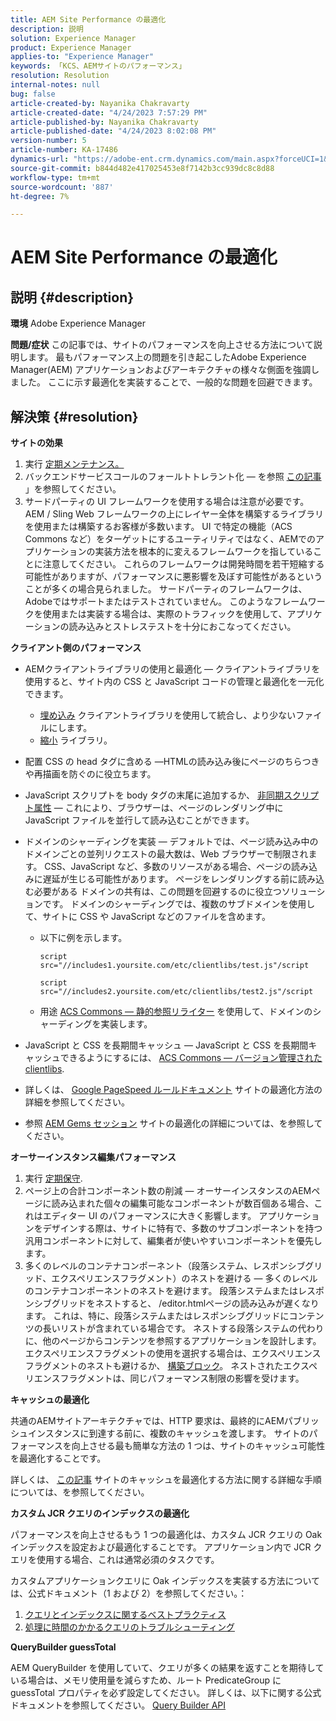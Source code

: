 ```yaml
---
title: AEM Site Performance の最適化
description: 説明
solution: Experience Manager
product: Experience Manager
applies-to: "Experience Manager"
keywords: 「KCS、AEMサイトのパフォーマンス」
resolution: Resolution
internal-notes: null
bug: false
article-created-by: Nayanika Chakravarty
article-created-date: "4/24/2023 7:57:29 PM"
article-published-by: Nayanika Chakravarty
article-published-date: "4/24/2023 8:02:08 PM"
version-number: 5
article-number: KA-17486
dynamics-url: "https://adobe-ent.crm.dynamics.com/main.aspx?forceUCI=1&pagetype=entityrecord&etn=knowledgearticle&id=cd56c33a-dae2-ed11-a7c7-6045bd006239"
source-git-commit: b844d482e417025453e8f7142b3cc939dc8c8d88
workflow-type: tm+mt
source-wordcount: '887'
ht-degree: 7%

---
```


# AEM Site Performance の最適化

## 説明 {#description}

<b>環境</b>
Adobe Experience Manager


<b>問題/症状</b>
この記事では、サイトのパフォーマンスを向上させる方法について説明します。 最もパフォーマンス上の問題を引き起こしたAdobe Experience Manager(AEM) アプリケーションおよびアーキテクチャの様々な側面を強調しました。 ここに示す最適化を実装することで、一般的な問題を回避できます。


## 解決策 {#resolution}


<b>サイトの効果</b>

1. 実行 [定期メンテナンス。](https://experienceleague.adobe.com/docs/experience-manager-cloud-service/content/operations/maintenance.html?lang=ja)
2. バックエンドサービスコールのフォールトトレラント化 — を参照 [この記事](https://helpx.adobe.com/experience-manager/kb/backend-web-service-call-blocking-threads-AEM.html) 」を参照してください。
3. サードパーティの UI フレームワークを使用する場合は注意が必要です。 AEM / Sling Web フレームワークの上にレイヤー全体を構築するライブラリを使用または構築するお客様が多数います。 UI で特定の機能（ACS Commons など）をターゲットにするユーティリティではなく、AEMでのアプリケーションの実装方法を根本的に変えるフレームワークを指していることに注意してください。 これらのフレームワークは開発時間を若干短縮する可能性がありますが、パフォーマンスに悪影響を及ぼす可能性があるということが多くの場合見られました。
サードパーティのフレームワークは、Adobeではサポートまたはテストされていません。 このようなフレームワークを使用または実装する場合は、実際のトラフィックを使用して、アプリケーションの読み込みとストレステストを十分におこなってください。


<b>クライアント側のパフォーマンス</b>

- AEMクライアントライブラリの使用と最適化 — クライアントライブラリを使用すると、サイト内の CSS と JavaScript コードの管理と最適化を一元化できます。

   - [埋め込み](https://experienceleague.adobe.com/docs/experience-manager-release-information/aem-release-updates/previous-updates/aem-previous-versions.html?lang=ja) クライアントライブラリを使用して統合し、より少ないファイルにします。
   - [縮小](https://experienceleague.adobe.com/docs/experience-manager-release-information/aem-release-updates/previous-updates/aem-previous-versions.html?lang=ja) ライブラリ。
- 配置 CSS の head タグに含める —HTMLの読み込み後にページのちらつきや再描画を防ぐのに役立ちます。
- JavaScript スクリプトを body タグの末尾に追加するか、 [非同期スクリプト属性](https://github.com/nateyolles/aem-clientlib-async)  — これにより、ブラウザーは、ページのレンダリング中に JavaScript ファイルを並行して読み込むことができます。
- ドメインのシャーディングを実装 — デフォルトでは、ページ読み込み中のドメインごとの並列リクエストの最大数は、Web ブラウザーで制限されます。 CSS、JavaScript など、多数のリソースがある場合、ページの読み込みに遅延が生じる可能性があります。 ページをレンダリングする前に読み込む必要がある ドメインの共有は、この問題を回避するのに役立つソリューションです。 ドメインのシャーディングでは、複数のサブドメインを使用して、サイトに CSS や JavaScript などのファイルを含めます。

   - 以下に例を示します。

      ```
      script src="//includes1.yoursite.com/etc/clientlibs/test.js"/script
      ```



      ```
      script src="//includes2.yoursite.com/etc/clientlibs/test2.js"/script
      ```
   - 用途 [ACS Commons — 静的参照リライター](https://adobe-consulting-services.github.io/acs-aem-commons/features/utils-and-apis/static-reference-rewriter/index.html) を使用して、ドメインのシャーディングを実装します。
- JavaScript と CSS を長期間キャッシュ — JavaScript と CSS を長期間キャッシュできるようにするには、 [ACS Commons — バージョン管理された clientlibs](https://adobe-consulting-services.github.io/acs-aem-commons/features/versioned-clientlibs/index.html).
- 詳しくは、 [Google PageSpeed ルールドキュメント](https://developers.google.com/speed/docs/insights/rules) サイトの最適化方法の詳細を参照してください。
- 参照 [AEM Gems セッション](https://experienceleague.adobe.com/?lang=ja#home) サイトの最適化の詳細については、を参照してください。


<b>オーサーインスタンス編集パフォーマンス</b>

1. 実行 [定期保守](https://experienceleague.adobe.com/docs/experience-manager-cloud-service/content/operations/maintenance.html?lang=ja).
2. ページ上の合計コンポーネント数の削減 — オーサーインスタンスのAEMページに読み込まれた個々の編集可能なコンポーネントが数百個ある場合、これはエディター UI のパフォーマンスに大きく影響します。 アプリケーションをデザインする際は、サイトに特有で、多数のサブコンポーネントを持つ汎用コンポーネントに対して、編集者が使いやすいコンポーネントを優先します。
3. 多くのレベルのコンテナコンポーネント（段落システム、レスポンシブグリッド、エクスペリエンスフラグメント）のネストを避ける — 多くのレベルのコンテナコンポーネントのネストを避けます。 段落システムまたはレスポンシブグリッドをネストすると、 /editor.htmlページの読み込みが遅くなります。 これは、特に、段落システムまたはレスポンシブグリッドにコンテンツの長いリストが含まれている場合です。 ネストする段落システムの代わりに、他のページからコンテンツを参照するアプリケーションを設計します。 エクスペリエンスフラグメントの使用を選択する場合は、エクスペリエンスフラグメントのネストも避けるか、 [構築ブロック](https://experienceleague.adobe.com/docs/experience-manager-learn/sites/experience-fragments/building-blocks.html?lang=en#::text=Building%20Blocks%20with%20Experience%20Fragments&amp;text=Building%20blocks%20enable%20content%20authors,different%20variations%20of%20Experience%20Fragments.&amp;text=The%20template%20used%20for%20Experience,to%20reuse%20components%20across%20variations)。 ネストされたエクスペリエンスフラグメントは、同じパフォーマンス制限の影響を受けます。


<b>キャッシュの最適化</b>

共通のAEMサイトアーキテクチャでは、HTTP 要求は、最終的にAEMパブリッシュインスタンスに到達する前に、複数のキャッシュを渡します。 サイトのパフォーマンスを向上させる最も簡単な方法の 1 つは、サイトのキャッシュ可能性を最適化することです。

詳しくは、 [この記事](https://experienceleague.adobe.com/docs/experience-cloud-kcs/kbarticles/KA-17461.html?lang=ja) サイトのキャッシュを最適化する方法に関する詳細な手順については、を参照してください。

<b>カスタム JCR クエリのインデックスの最適化</b>

パフォーマンスを向上させるもう 1 つの最適化は、カスタム JCR クエリの Oak インデックスを設定および最適化することです。 アプリケーション内で JCR クエリを使用する場合、これは通常必須のタスクです。

カスタムアプリケーションクエリに Oak インデックスを実装する方法については、公式ドキュメント（1 および 2）を参照してください。：

1. [クエリとインデックスに関するベストプラクティス](https://experienceleague.adobe.com/docs/experience-manager-65/deploying/practices/best-practices-for-queries-and-indexing.html?lang=ja)
2. [処理に時間のかかるクエリのトラブルシューティング](https://experienceleague.adobe.com/docs/experience-manager-65/developing/bestpractices/troubleshooting-slow-queries.html?lang=en)


<b>QueryBuilder guessTotal</b>

AEM QueryBuilder を使用していて、クエリが多くの結果を返すことを期待している場合は、メモリ使用量を減らすため、ルート PredicateGroup に guessTotal プロパティを必ず設定してください。 詳しくは、以下に関する公式ドキュメントを参照してください。 [Query Builder API](https://experienceleague.adobe.com/docs/experience-manager-65/developing/platform/query-builder/querybuilder-api.html?lang=en#using-p-guesstotal-to-return-the-results)
